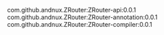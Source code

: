 com.github.andnux.ZRouter:ZRouter-api:0.0.1
com.github.andnux.ZRouter:ZRouter-annotation:0.0.1
com.github.andnux.ZRouter:ZRouter-compiler:0.0.1